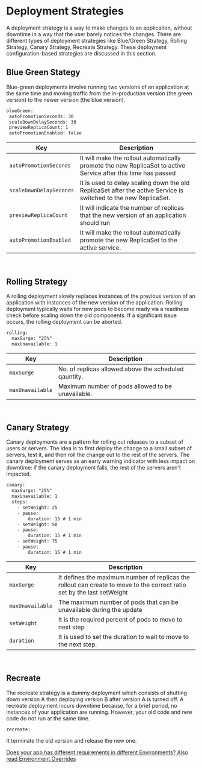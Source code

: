 # Deployment Strategies

A deployment strategy is a way to make changes to an application, without downtime in a way that the user barely notices the changes. 
There are different types of deployment strategies like Blue/Green Strategy, Rolling Strategy, Canary Strategy, Recreate Strategy. 
These deployment configuration-based strategies are discussed in this section.
<br />
 
  
## Blue Green Stategy

Blue-green deployments involve running two versions of an application at the same time and moving traffic from the in-production version (the green version)
to the newer version (the blue version).

 ```html
blueGreen:
  autoPromotionSeconds: 30
  scaleDownDelaySeconds: 30
  previewReplicaCount: 1
  autoPromotionEnabled: false
```

Key   | Description
------|------
`autoPromotionSeconds` | It will make the rollout automatically promote the new ReplicaSet to active Service after this time has passed
`scaleDownDelaySeconds` | It is used to delay scaling down the old ReplicaSet after the active Service is switched to the new ReplicaSet.
`previewReplicaCount` | It will indicate the number of replicas that the new version of an application should run
`autoPromotionEnabled` | It will make the rollout automatically promote the new ReplicaSet to the active service.

<br />

## Rolling Strategy

A rolling deployment slowly replaces instances of the previous version of an application with instances of the new version of the application.
Rolling deployment typically waits for new pods to become ready via a readiness check before scaling down the old components.
If a significant issue occurs, the rolling deployment can be aborted.

```html
rolling:
  maxSurge: "25%"
  maxUnavailable: 1
```

Key   | Description
------|------
`maxSurge` | No. of replicas allowed above the scheduled qauntity.
`maxUnavailable`| Maximum number of pods allowed to be unavailable.

<br />

## Canary Strategy

Canary deployments are a pattern for rolling out releases to a subset of users or servers. The idea is to first deploy the change to a small subset of servers, 
test it, and then roll the change out to the rest of the servers.
The canary deployment serves as an early warning indicator with less impact on downtime: if the canary deployment fails, the rest of the servers aren't impacted.

```html
canary:
  maxSurge: "25%"
  maxUnavailable: 1
  steps:
    - setWeight: 25
    - pause:
        duration: 15 # 1 min
    - setWeight: 50
    - pause:
        duration: 15 # 1 min
    - setWeight: 75
    - pause:
        duration: 15 # 1 min
```

Key   | Description
------|------
`maxSurge` | It defines the maximum number of replicas the rollout can create to move to the correct ratio set by the last setWeight
`maxUnavailable` | The maximum number of pods that can be unavailable during the update
`setWeight` | It is the required percent of pods to move to next step
`duration` | It is used to set the duration to wait to move to the next step.

<br />

## Recreate 

The recreate strategy is a dummy deployment which consists of shutting down version A then deploying version B after version A is turned off. 
A recreate deployment incurs downtime because, for a brief period, no instances of your application are running.
However, your old code and new code do not run at the same time.

```html 
recreate: 
```
It terminate the old version and release the new one.

[Does your app has different requirements in different Environments? Also read Environment Overrides](../environment-overrides)